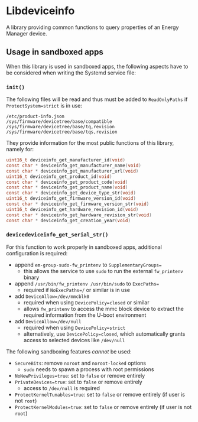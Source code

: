 # Libdeviceinfo

A library providing common functions to query properties of an Energy Manager
device.

## Usage in sandboxed apps

When this library is used in sandboxed apps, the following aspects have to be
considered when writing the Systemd service file:

### `init()`

The following files will be read and thus must be added to `ReadOnlyPaths` if
`ProtectSystem=strict` is in use:

```
/etc/product-info.json
/sys/firmware/devicetree/base/compatible
/sys/firmware/devicetree/base/tq,revision
/sys/firmware/devicetree/base/tqs,revision
```

They provide information for the most public functions of this library, namely
for:

```C
uint16_t deviceinfo_get_manufacturer_id(void)
const char * deviceinfo_get_manufacturer_name(void)
const char * deviceinfo_get_manufacturer_url(void)
uint16_t deviceinfo_get_product_id(void)
const char * deviceinfo_get_product_code(void)
const char * deviceinfo_get_product_name(void)
const char * deviceinfo_get_device_type_str(void)
uint16_t deviceinfo_get_firmware_version_id(void)
const char * deviceinfo_get_firmware_version_str(void)
uint16_t deviceinfo_get_hardware_revision_id(void)
const char * deviceinfo_get_hardware_revision_str(void)
const char * deviceinfo_get_creation_year(void)
```

### `devicedeviceinfo_get_serial_str()`

For this function to work properly in sandboxed apps, additional configuration
is required:

- append `em-group-sudo-fw_printenv` to `SupplementaryGroups=`
    - this allows the service to use `sudo` to run the external `fw_printenv`
      binary
- append `/usr/bin/fw_printenv /usr/bin/sudo` to `ExecPaths=`
    - required if `NoExecPaths=/` or similar is in use
- add `DeviceAllow=/dev/mmcblk0`
    - required when using `DevicePolicy=closed` or similar
    - allows `fw_printenv` to access the mmc block device to extract the
      required information from the U-boot environment
- add `DeviceAllow=/dev/null`
    - required when using `DevicePolicy=strict`
    - alternatively, use `DevicePolicy=closed`, which automatically grants
      access to selected devices like `/dev/null`

The following sandboxing features *cannot* be used:
- `SecureBits`: remove `noroot` and `noroot-locked` options
    - `sudo` needs to spawn a process with root permissions
- `NoNewPrivileges=true`: set to `false` or remove entirely
- `PrivateDevices=true`: set to `false` or remove entirely
    - access to `/dev/null` is required
- `ProtectKernelTunables=true`: set to `false` or remove entirely (if user is not `root`)
- `ProtectKernelModules=true`: set to `false` or remove entirely (if user is not `root`)
